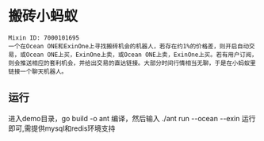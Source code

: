 # 搬砖小蚂蚁
    Mixin ID: 7000101695
    一个在Ocean ONE和ExinOne上寻找搬砖机会的机器人，若存在约1%的价格差，则开启自动交易，或Ocean ONE上买，ExinOne上卖，或Ocean ONE上卖，ExinOne上买。若有用户订阅，则会推送相应的套利机会，并给出交易的直达链接。大部分时间行情相当无聊，于是在小蚂蚁里链接一个聊天机器人。

## 运行
   进入demo目录，go build -o ant 编译，然后输入 ./ant run --ocean --exin 运行即可,需提供mysql和redis环境支持
